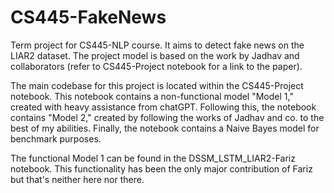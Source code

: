 # CS445-FakeNews
Term project for CS445-NLP course. It aims to detect fake news on the LIAR2 dataset. The project model is based on the work by Jadhav and collaborators (refer to CS445-Project notebook for a link to the paper).

The main codebase for this project is located within the CS445-Project notebook. This notebook contains a non-functional model "Model 1," created with heavy assistance from chatGPT. Following this, the notebook contains "Model 2," created by following the works of Jadhav and co. to the best of my abilities. Finally, the notebook contains a Naive Bayes model for benchmark purposes.

The functional Model 1 can be found in the DSSM_LSTM_LIAR2-Fariz notebook. This functionality has been the only major contribution of Fariz but that's neither here nor there.
